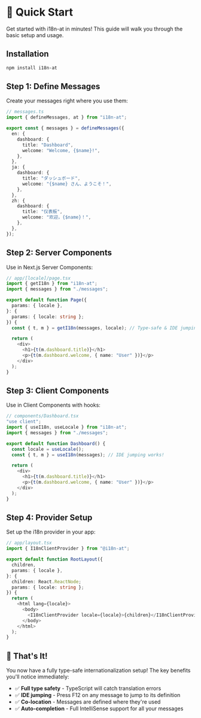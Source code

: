 # 🚀 Quick Start

Get started with i18n-at in minutes! This guide will walk you through the basic setup and usage.

## Installation

```bash
npm install i18n-at
```

## Step 1: Define Messages

Create your messages right where you use them:

```typescript
// messages.ts
import { defineMessages, at } from "i18n-at";

export const { messages } = defineMessages({
  en: {
    dashboard: {
      title: "Dashboard",
      welcome: "Welcome, {$name}!",
    },
  },
  ja: {
    dashboard: {
      title: "ダッシュボード",
      welcome: "{$name} さん、ようこそ！",
    },
  },
  zh: {
    dashboard: {
      title: "仪表板",
      welcome: "欢迎，{$name}！",
    },
  },
});
```

## Step 2: Server Components

Use in Next.js Server Components:

```typescript
// app/[locale]/page.tsx
import { getI18n } from "i18n-at";
import { messages } from "./messages";

export default function Page({
  params: { locale },
}: {
  params: { locale: string };
}) {
  const { t, m } = getI18n(messages, locale); // Type-safe & IDE jumping!

  return (
    <div>
      <h1>{t(m.dashboard.title)}</h1>
      <p>{t(m.dashboard.welcome, { name: "User" })}</p>
    </div>
  );
}
```

## Step 3: Client Components

Use in Client Components with hooks:

```typescript
// components/Dashboard.tsx
"use client";
import { useI18n, useLocale } from "i18n-at";
import { messages } from "./messages";

export default function Dashboard() {
  const locale = useLocale();
  const { t, m } = useI18n(messages); // IDE jumping works!

  return (
    <div>
      <h1>{t(m.dashboard.title)}</h1>
      <p>{t(m.dashboard.welcome, { name: "User" })}</p>
    </div>
  );
}
```

## Step 4: Provider Setup

Set up the i18n provider in your app:

```typescript
// app/layout.tsx
import { I18nClientProvider } from "@i18n-at";

export default function RootLayout({
  children,
  params: { locale },
}: {
  children: React.ReactNode;
  params: { locale: string };
}) {
  return (
    <html lang={locale}>
      <body>
        <I18nClientProvider locale={locale}>{children}</I18nClientProvider>
      </body>
    </html>
  );
}
```

## 🎉 That's It!

You now have a fully type-safe internationalization setup! The key benefits you'll notice immediately:

- ✅ **Full type safety** - TypeScript will catch translation errors
- ✅ **IDE jumping** - Press F12 on any message to jump to its definition
- ✅ **Co-location** - Messages are defined where they're used
- ✅ **Auto-completion** - Full IntelliSense support for all your messages
<!--
